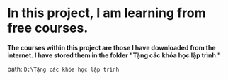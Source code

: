 # In this project, I am learning from free courses.

**The courses within this project are those I have downloaded from the internet. I have stored them in the folder "Tặng các khóa học lập trình."**

path: `D:\Tặng các khóa học lập trình`
